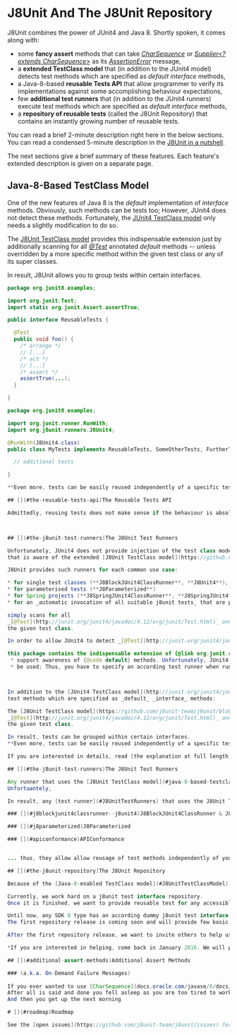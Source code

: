 # [](#j8unit-and-the-j8unit-repository)J8Unit And The J8Unit Repository

J8Unit combines the power of JUnit4 and Java 8.
Shortly spoken, it comes along with:

* some **fancy assert** methods
  that can take _[CharSequence](https://docs.oracle.com/javase/8/docs/api/java/lang/CharSequence.html)_ or
  _[Supplier<? extends CharSequence>](https://docs.oracle.com/javase/8/docs/api/java/util/function/Supplier.html)_ as
  its _[AssertionError](https://docs.oracle.com/javase/8/docs/api/java/lang/AssertionError.html)_ message,
* a **extended TestClass model**
  that (in addition to the JUnit4 model) detects test methods which are specified as _default_ _interface_ methods,
* a Java-8-based **reusable Tests API**
  that allow programmer to verify its implementations against some accomplishing behaviour expectations,
* few **additional test runners**
  that (in addition to the JUnit4 runners) execute test methods which are specified as _default_ _interface_ methods,
* a **repository of reusable tests** (called the J8Unit Repository)
  that contains an instantly growing number of reusable tests.

You can read a brief 2-minute description right here in the below sections.
You can read a condensed 5-minute description in the [J8Unit in a nutshell](J8UnitNutshell).


The next sections give a brief summary of these features. Each feature's extended description is given on a separate
page.

## [](#java-8-based-testclass-model)Java-8-Based TestClass Model

One of the new features of Java 8 is the _default_ implementation of _interface_ methods. Obviously, such methods can
be tests too; However, JUnit4 does not detect these methods.
Fortunately, the [JUnit4 TestClass model](http://junit.org/junit4/javadoc/4.12/org/junit/runners/model/TestClass.html)
only needs a slightly modification to do so.

The [J8Unit TestClass model](https://github.com/j8unit-team/j8unit/blob/master/core/src/main/java/org/j8unit/runners/model/J8TestClass.java)
provides this indispensable extension just by additionally scanning for all _[@Test](http://junit.org/junit4/javadoc/4.12/org/junit/Test.html)_
annotated _default_ methods -- unless overridden by a more specific method within the given test class or any of its
super classes.

In result, J8Unit allows you to group tests within certain interfaces.

```java
package org.junit8.examples;

import org.junit.Test;
import static org.junit.Assert.assertTrue;

public interface ReusableTests {

  @Test
  public void foo() {
    /* arrange */
    // [...]
    /* act */
    // [...]
    /* assert */
    assertTrue(...);
  }

}
```

```java
package org.junit8.examples;

import org.junit.runner.RunWith;
import org.j8unit.runners.J8Unit4;

@RunWith(J8Unit4.class)
public class MyTests implements ReusableTests, SomeOtherTests, FurtherTests {

  // additional tests

}

**Even more, tests can be easily reused independently of a specific test class hierarchy.**

## [](#the-reusable-tests-api)The Reusable Tests API

Admittedly, reusing tests does not make sense if the behaviour is absolutely the same each time it is invoked. Doing so is nothing else than a multiple execution of the same test. 



## [](#the-j8unit-test-runners)The J8Unit Test Runners

Unfortunately, JUnit4 does not provide injection of the test class model to used; Thus, when running J8Unit tests you have to specify an according test runner
that is aware of the extended [J8Unit TestClass model](https://github.com/j8unit-team/j8unit/blob/master/core/src/main/java/org/j8unit/runners/model/J8TestClass.java).

J8Unit provides such runners for each common use case:

* for single test classes (**J8BlockJUnit4ClassRunner**, **J8Unit4**),
* for parameterised tests (**J8Parameterized**)
* for Spring projects (**J8SpringJUnit4ClassRunner**, **J8SpringJUnit4**).
* for an _automatic invocation of all suitable j8unit tests_ that are provided by the J8Unit Repository and similar repositories (**APIConformance**).  

simply scans for all
_[@Test](http://junit.org/junit4/javadoc/4.12/org/junit/Test.html)_ annotated _default_ methods of each (either directly or indirectly) implemented interface of
the given test class.

In order to allow JUnit4 to detect _[@Test](http://junit.org/junit4/javadoc/4.12/org/junit/Test.html)_ of 

this package contains the indispensable extension of {@link org.junit.runners.model.TestClass} in order to
 * support awareness of {@code default} methods. Unfortunately, JUnit4 does not provide injection of the class model to
 * be used; Thus, you have to specify an according test runner when running J8Unit tests.



In addition to the [JUnit4 TestClass model](http://junit.org/junit4/javadoc/4.12/org/junit/runners/model/TestClass.html), J8Unit is able to detect 
test methods which are specified as _default_ _interface_ methods:

The [J8Unit TestClass model](https://github.com/j8unit-team/j8unit/blob/master/core/src/main/java/org/j8unit/runners/model/J8TestClass.java) simply scans for all
_[@Test](http://junit.org/junit4/javadoc/4.12/org/junit/Test.html)_ annotated _default_ methods of each (either directly or indirectly) implemented interface of
the given test class.

In result, tests can be grouped within certain interfaces.
**Even more, tests can be easily reused independently of a specific test class hierarchy.**

If you are interested in details, read [the explanation at full length](J8TestClass).

## [](#the-j8unit-test-runners)The J8Unit Test Runners

Any runner that uses the [J8Unit TestClass model](#java-8-based-testclass-model) is able to execute these tests too.
Unfortuantely, 

In result, any [test runner](#J8UnitTestRunners) that uses the J8Unit TestClass model is able to execute these tests too.

### [](#j8blockjunit4classrunner--j8unit4)J8BlockJUnit4ClassRunner & J8Unit4

### [](#j8parameterized)J8Parameterized

### [](#apiconformance)APIConformance


... thus, they allow allow reusage of test methods independently of your test class hierarchy.

## [](#the-j8unit-repository)The J8Unit Repository

Because of the [Java-8-enabled TestClass model](#J8UnitTestClassModel), J8Unit provides a very smart way to reuse tests 

Currently, we work hard on a j8unit test interface repository.
Once it is finished, we want to provide reusable test for any accessible method of any class, enum, interface, or annotation of JDK 8.

Until now, any SDK 8 type has an according dummy j8unit test interface.
The first repository release is coming soon and will provide few basic test methods.

After the first repository release, we want to invite others to help us increasing the test coverage by providing implementations of the dummy test methods.

*If you are interested in helping, come back in January 2016. We will provide any required information to get your code into j8unit repository.*

## [](#additional-assert-methods)Additional Assert Methods

### (a.k.a. On-Demand Failure Messages)
 
If you ever wanted to use [CharSequence](docs.oracle.com/javase/8/docs/api/java/lang/CharSequence.html) messages when 
After all is said and done you fell asleep as you are too tired to work further.
And then you get up the next morning

# [](#roadmap)Roadmap

See the [open issues](https://github.com/j8unit-team/j8unit/issues) for a list of proposed features (and known issues).
